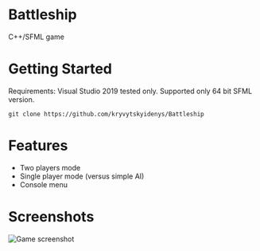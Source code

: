 # Battleship
C++/SFML game

# Getting Started
Requirements: Visual Studio 2019 tested only.
Supported only 64 bit SFML version.

`git clone https://github.com/kryvytskyidenys/Battleship`

# Features
- Two players mode
- Single player mode (versus simple AI)
- Console menu

# Screenshots
![Game screenshot](images/Screenshot_01.png)
